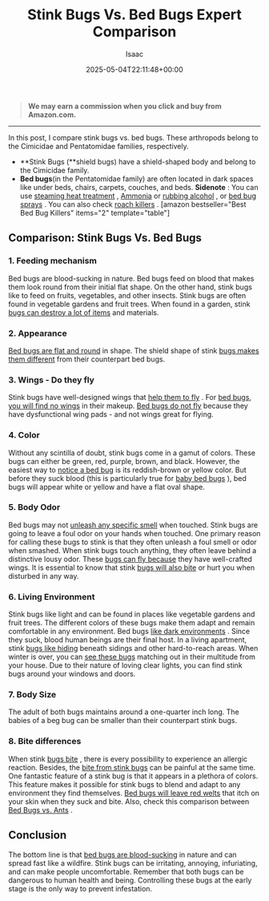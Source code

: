 ﻿---
author: Isaac
layout: post
title: Stink Bugs Vs. Bed Bugs Expert Comparison
date: '2025-05-04T22:11:48+00:00'
categories:
- Bed Bugs
- Guide
tags: []
slug: /stink-bugs-vs-bed-bugs/
lastmod: 2025-05-07T12:21:28+03:00
---
> **We may earn a commission when you click and buy from Amazon.com.**
>

---
In this post, I compare stink bugs vs. bed bugs. These arthropods belong to the Cimicidae and Pentatomidae families, respectively.
- **Stink Bugs (**shield bugs) have a shield-shaped body and belong to the Cimicidae family.
- **Bed bugs**(in the Pentatomidae family) are often located in dark spaces like under beds, chairs, carpets, couches, and beds.
**Sidenote**
: You can use
[steaming heat treatment](https://pestpolicy.com/best-bed-bug-steamer/)
,
[Ammonia](https://pestpolicy.com/does-ammonia-kill-bed-bugs/)
or
[rubbing alcohol](https://pestpolicy.com/does-rubbing-alcohol-kill-bed-bugs/)
, or
[bed bug sprays](https://pestpolicy.com/best-bed-bug-spray/)
. You can also check
[roach killers](https://pestpolicy.com/best-roach-killer-for-apartments/)
.
[amazon bestseller="Best Bed Bug Killers" items="2" template="table"]
## Comparison: Stink Bugs Vs. Bed Bugs
### 1. Feeding mechanism
Bed bugs are blood-sucking in nature. Bed bugs feed on blood that makes them look round from their initial flat shape.
On the other hand, stink bugs like to feed on fruits, vegetables, and other insects. Stink bugs are often found in vegetable gardens and fruit trees. When found in a garden, stink
[bugs can destroy a lot of items](https://pestpolicy.com/does-dryer-kill-bed-bugs/)
and materials.
### 2. Appearance
[Bed bugs are flat and round](https://pestpolicy.com/what-causes-bed-bugs/)
in shape. The shield shape of stink
[bugs makes them different](https://pestpolicy.com/does-lysol-kill-bed-bugs/)
from their counterpart bed bugs.
### 3. Wings - Do they fly
Stink bugs have well-designed wings that
[help them to fly](https://www.terminix.com/pest-control/stink-bugs/behavior/do-stink-bugs-fly/)
. For
[bed bugs, you will find no wings](https://pestpolicy.com/does-lysol-kill-bed-bugs/)
in their makeup.
[Bed bugs do not fly](https://pestpolicy.com/do-bed-bugs-fly/)
because they have dysfunctional wing pads - and not wings great for flying.
### 4. Color
Without any scintilla of doubt, stink bugs come in a gamut of colors. These bugs can either be green, red, purple, brown, and black. However, the easiest way to
[notice a bed bug](https://pestpolicy.com/does-lysol-kill-bed-bugs/)
is its reddish-brown or yellow color. But before they suck blood (this is particularly true for
[baby bed bugs](https://pestpolicy.com/baby-bed-bugs/)
), bed bugs will appear white or yellow and have a flat oval shape.
### 5. Body Odor
Bed bugs may not
[unleash any specific smell](https://pestpolicy.com/what-do-bed-bugs-smell-like/)
when touched. Stink bugs are going to leave a foul odor on your hands when touched. One primary reason for calling these bugs to stink is that they often unleash a foul smell or odor when smashed.
When stink bugs touch anything, they often leave behind a distinctive lousy odor. These
[bugs can fly because](https://pestpolicy.com/do-bed-bugs-have-wings/)
they have well-crafted wings. It is essential to know that stink
[bugs will also bite](https://pestpolicy.com/flea-bites-vs-bed-bug-bites/)
or hurt you when disturbed in any way.
### 6. Living Environment
Stink bugs like light and can be found in places like vegetable gardens and fruit trees. The different colors of these bugs make them adapt and remain comfortable in any environment. Bed bugs
[like dark environments](https://pestpolicy.com/can-bed-bugs-survive-in-water/)
. Since they suck, blood human beings are their final host.
In a living apartment, stink
[bugs like hiding](https://pestpolicy.com/where-do-bed-bugs-hide/)
beneath sidings and other hard-to-reach areas. When winter is over, you can
[see these bugs](https://pestpolicy.com/can-you-see-bed-bugs/)
matching out in their multitude from your house. Due to their nature of loving clear lights, you can find stink bugs around your windows and doors.
### 7. Body Size
The adult of both bugs maintains around a one-quarter inch long. The babies of a beg bug can be smaller than their counterpart stink bugs.
### 8. Bite differences
When stink
[bugs bite](https://pestpolicy.com/can-bed-bugs-bite-through-clothing/)
, there is every possibility to experience an allergic reaction. Besides, the
[bite from stink bugs](https://pestpolicy.com/bed-bug-bites-vs-mosquito-bites/)
can be painful at the same time. One fantastic feature of a stink bug is that it appears in a plethora of colors.
This feature makes it possible for stink bugs to blend and adapt to any environment they find themselves.
[Bed bugs will leave red welts](https://pestpolicy.com/what-causes-bed-bugs/)
that itch on your skin when they suck and bite.
Also, check this comparison between
[Bed Bugs vs. Ants](https://pestpolicy.com/bed-bugs-vs-ants/)
.
## Conclusion
The bottom line is that
[bed bugs are blood-sucking](https://pestpolicy.com/how-do-bed-bugs-spread/)
in nature and can spread fast like a wildfire. Stink bugs can be irritating, annoying, infuriating, and can make people uncomfortable.
Remember that both bugs can be dangerous to human health and being. Controlling these bugs at the early stage is the only way to prevent infestation.
